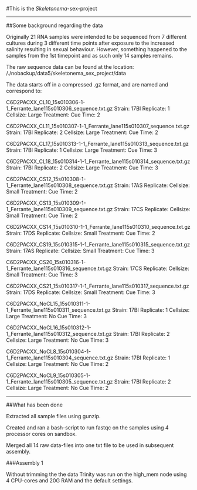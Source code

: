 
#This is the _Skeletonema_-sex-project

____________________________________________________

##Some background regarding the data

Originally 21 RNA samples were intended to be sequenced from 7 different cultures during 3 different time points after exposure to the increased salinity resulting in sexual behaviour. However, something happened to the samples from the 1st timepoint and as such only 14 samples remains. 

The raw sequence data can be found at the location:
/./nobackup/data5/skeletonema_sex_project/data

The data starts off in a compressed .gz format, and are named and correspond to:

C6D2PACXX_CL10_15s010306-1-1_Ferrante_lane115s010306_sequence.txt.gz
Strain: 17BI
Replicate: 1
Cellsize: Large
Treatment: Cue
Time: 2

C6D2PACXX_CL11_15s010307-1-1_Ferrante_lane115s010307_sequence.txt.gz
Strain: 17BI
Replicate: 2
Cellsize: Large
Treatment: Cue
Time: 2

C6D2PACXX_CL17_15s010313-1-1_Ferrante_lane115s010313_sequence.txt.gz
Strain: 17BI
Replicate: 1
Cellsize: Large
Treatment: Cue
Time: 3

C6D2PACXX_CL18_15s010314-1-1_Ferrante_lane115s010314_sequence.txt.gz
Strain: 17BI
Replicate: 2
Cellsize: Large
Treatment: Cue
Time: 3

C6D2PACXX_CS12_15s010308-1-1_Ferrante_lane115s010308_sequence.txt.gz
Strain: 17AS
Replicate: 
Cellsize: Small
Treatment: Cue
Time: 2

C6D2PACXX_CS13_15s010309-1-1_Ferrante_lane115s010309_sequence.txt.gz
Strain: 17CS
Replicate:
Cellsize: Small
Treatment: Cue
Time: 2

C6D2PACXX_CS14_15s010310-1-1_Ferrante_lane115s010310_sequence.txt.gz
Strain: 17DS
Replicate:
Cellsize: Small
Treatment: Cue
Time: 2

C6D2PACXX_CS19_15s010315-1-1_Ferrante_lane115s010315_sequence.txt.gz
Strain: 17AS
Replicate:
Cellsize: Small
Treatment: Cue
Time: 3

C6D2PACXX_CS20_15s010316-1-1_Ferrante_lane115s010316_sequence.txt.gz
Strain: 17CS
Replicate: 
Cellsize: Small
Treatment: Cue
Time: 3

C6D2PACXX_CS21_15s010317-1-1_Ferrante_lane115s010317_sequence.txt.gz
Strain: 17DS
Replicate:
Cellsize: Small
Treatment: Cue
Time: 3

C6D2PACXX_NoCL15_15s010311-1-1_Ferrante_lane115s010311_sequence.txt.gz
Strain: 17BI
Replicate: 1
Cellsize: Large
Treatment: No Cue
Time: 3

C6D2PACXX_NoCL16_15s010312-1-1_Ferrante_lane115s010312_sequence.txt.gz
Strain: 17BI
Replicate: 2
Cellsize: Large
Treatment: No Cue
Time: 3

C6D2PACXX_NoCL8_15s010304-1-1_Ferrante_lane115s010304_sequence.txt.gz
Strain: 17BI
Replicate: 1
Cellsize: Large
Treatment: No Cue
Time: 2

C6D2PACXX_NoCL9_15s010305-1-1_Ferrante_lane115s010305_sequence.txt.gz
Strain: 17BI
Replicate: 2
Cellsize: Large
Treatment: No Cue
Time: 2

___________________________________________________

##What has been done


Extracted all sample files using gunzip.

Created and ran a bash-script to run fastqc on the samples using 4 processor cores on sandbox.

Merged all 14 raw data-files into one txt file to be used in subsequent assembly.

###Assembly 1

Without trimming the the data Trinity was run on the high_mem node using 4 CPU-cores and 20G RAM and the default settings. 









